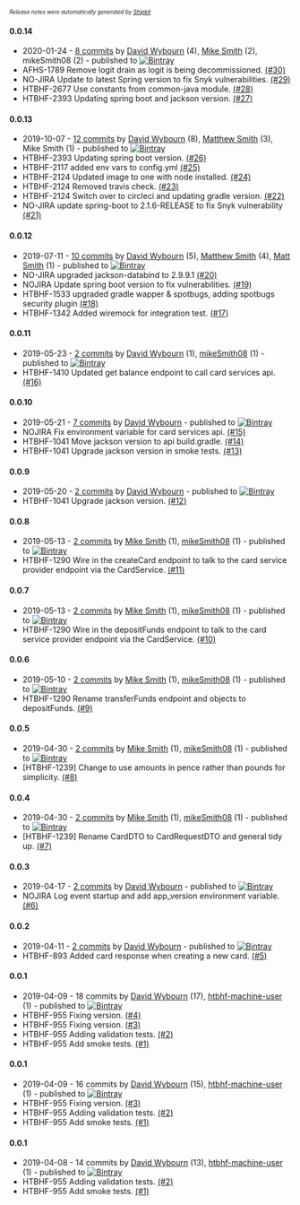 <sup><sup>*Release notes were automatically generated by [Shipkit](http://shipkit.org/)*</sup></sup>

#### 0.0.14
 - 2020-01-24 - [8 commits](https://github.com/DepartmentOfHealth-htbhf/htbhf-card-services-api/compare/v0.0.13...v0.0.14) by [David Wybourn](https://github.com/dwybourn) (4), [Mike Smith](https://github.com/mikeSmith08) (2), mikeSmith08 (2) - published to [![Bintray](https://img.shields.io/badge/Bintray-0.0.14-green.svg)](https://bintray.com/departmentofhealth-htbhf/maven/htbhf-card-services-api/0.0.14)
 - AFHS-1789 Remove logit drain as logit is being decommissioned. [(#30)](https://github.com/DepartmentOfHealth-htbhf/htbhf-card-services-api/pull/30)
 - NO-JIRA Update to latest Spring version to fix Snyk vulnerabilities. [(#29)](https://github.com/DepartmentOfHealth-htbhf/htbhf-card-services-api/pull/29)
 - HTBHF-2677 Use constants from common-java module. [(#28)](https://github.com/DepartmentOfHealth-htbhf/htbhf-card-services-api/pull/28)
 - HTBHF-2393 Updating spring boot and jackson version. [(#27)](https://github.com/DepartmentOfHealth-htbhf/htbhf-card-services-api/pull/27)

#### 0.0.13
 - 2019-10-07 - [12 commits](https://github.com/DepartmentOfHealth-htbhf/htbhf-card-services-api/compare/v0.0.12...v0.0.13) by [David Wybourn](https://github.com/dwybourn) (8), [Matthew Smith](https://github.com/YetAnotherMatt) (3), Mike Smith (1) - published to [![Bintray](https://img.shields.io/badge/Bintray-0.0.13-green.svg)](https://bintray.com/departmentofhealth-htbhf/maven/htbhf-card-services-api/0.0.13)
 - HTBHF-2393 Updating spring boot version. [(#26)](https://github.com/DepartmentOfHealth-htbhf/htbhf-card-services-api/pull/26)
 - HTBHF-2117 added env vars to config.yml [(#25)](https://github.com/DepartmentOfHealth-htbhf/htbhf-card-services-api/pull/25)
 - HTBHF-2124 Updated image to one with node installed. [(#24)](https://github.com/DepartmentOfHealth-htbhf/htbhf-card-services-api/pull/24)
 - HTBHF-2124 Removed travis check. [(#23)](https://github.com/DepartmentOfHealth-htbhf/htbhf-card-services-api/pull/23)
 - HTBHF-2124 Switch over to circleci and updating gradle version. [(#22)](https://github.com/DepartmentOfHealth-htbhf/htbhf-card-services-api/pull/22)
 - NO-JIRA update spring-boot to 2.1.6-RELEASE to fix Snyk vulnerability [(#21)](https://github.com/DepartmentOfHealth-htbhf/htbhf-card-services-api/pull/21)

#### 0.0.12
 - 2019-07-11 - [10 commits](https://github.com/DepartmentOfHealth-htbhf/htbhf-card-services-api/compare/v0.0.11...v0.0.12) by [David Wybourn](https://github.com/dwybourn) (5), [Matthew Smith](https://github.com/YetAnotherMatt) (4), [Matt Smith](https://github.com/YetAnotherMatt) (1) - published to [![Bintray](https://img.shields.io/badge/Bintray-0.0.12-green.svg)](https://bintray.com/departmentofhealth-htbhf/maven/htbhf-card-services-api/0.0.12)
 - NO-JIRA upgraded jackson-databind to 2.9.9.1 [(#20)](https://github.com/DepartmentOfHealth-htbhf/htbhf-card-services-api/pull/20)
 - NOJIRA Update spring boot version to fix vulnerabilities. [(#19)](https://github.com/DepartmentOfHealth-htbhf/htbhf-card-services-api/pull/19)
 - HTBHF-1533 upgraded gradle wapper & spotbugs, adding spotbugs security plugin [(#18)](https://github.com/DepartmentOfHealth-htbhf/htbhf-card-services-api/pull/18)
 - HTBHF-1342 Added wiremock for integration test. [(#17)](https://github.com/DepartmentOfHealth-htbhf/htbhf-card-services-api/pull/17)

#### 0.0.11
 - 2019-05-23 - [2 commits](https://github.com/DepartmentOfHealth-htbhf/htbhf-card-services-api/compare/v0.0.10...v0.0.11) by [David Wybourn](https://github.com/dwybourn) (1), [mikeSmith08](https://github.com/mikeSmith08) (1) - published to [![Bintray](https://img.shields.io/badge/Bintray-0.0.11-green.svg)](https://bintray.com/departmentofhealth-htbhf/maven/htbhf-card-services-api/0.0.11)
 - HTBHF-1410 Updated get balance endpoint to call card services api. [(#16)](https://github.com/DepartmentOfHealth-htbhf/htbhf-card-services-api/pull/16)

#### 0.0.10
 - 2019-05-21 - [7 commits](https://github.com/DepartmentOfHealth-htbhf/htbhf-card-services-api/compare/v0.0.9...v0.0.10) by [David Wybourn](https://github.com/dwybourn) - published to [![Bintray](https://img.shields.io/badge/Bintray-0.0.10-green.svg)](https://bintray.com/departmentofhealth-htbhf/maven/htbhf-card-services-api/0.0.10)
 - NOJIRA Fix environment variable for card services api. [(#15)](https://github.com/DepartmentOfHealth-htbhf/htbhf-card-services-api/pull/15)
 - HTBHF-1041 Move jackson version to api build.gradle. [(#14)](https://github.com/DepartmentOfHealth-htbhf/htbhf-card-services-api/pull/14)
 - HTBHF-1041 Upgrade jackson version in smoke tests. [(#13)](https://github.com/DepartmentOfHealth-htbhf/htbhf-card-services-api/pull/13)

#### 0.0.9
 - 2019-05-20 - [2 commits](https://github.com/DepartmentOfHealth-htbhf/htbhf-card-services-api/compare/v0.0.8...v0.0.9) by [David Wybourn](https://github.com/dwybourn) - published to [![Bintray](https://img.shields.io/badge/Bintray-0.0.9-green.svg)](https://bintray.com/departmentofhealth-htbhf/maven/htbhf-card-services-api/0.0.9)
 - HTBHF-1041 Upgrade jackson version. [(#12)](https://github.com/DepartmentOfHealth-htbhf/htbhf-card-services-api/pull/12)

#### 0.0.8
 - 2019-05-13 - [2 commits](https://github.com/DepartmentOfHealth-htbhf/htbhf-card-services-api/compare/v0.0.7...v0.0.8) by [Mike Smith](https://github.com/mikeSmith08) (1), [mikeSmith08](https://github.com/mikeSmith08) (1) - published to [![Bintray](https://img.shields.io/badge/Bintray-0.0.8-green.svg)](https://bintray.com/departmentofhealth-htbhf/maven/htbhf-card-services-api/0.0.8)
 - HTBHF-1290 Wire in the createCard endpoint to talk to the card service provider endpoint via the CardService. [(#11)](https://github.com/DepartmentOfHealth-htbhf/htbhf-card-services-api/pull/11)

#### 0.0.7
 - 2019-05-13 - [2 commits](https://github.com/DepartmentOfHealth-htbhf/htbhf-card-services-api/compare/v0.0.6...v0.0.7) by [Mike Smith](https://github.com/mikeSmith08) (1), [mikeSmith08](https://github.com/mikeSmith08) (1) - published to [![Bintray](https://img.shields.io/badge/Bintray-0.0.7-green.svg)](https://bintray.com/departmentofhealth-htbhf/maven/htbhf-card-services-api/0.0.7)
 - HTBHF-1290 Wire in the depositFunds endpoint to talk to the card service provider endpoint via the CardService. [(#10)](https://github.com/DepartmentOfHealth-htbhf/htbhf-card-services-api/pull/10)

#### 0.0.6
 - 2019-05-10 - [2 commits](https://github.com/DepartmentOfHealth-htbhf/htbhf-card-services-api/compare/v0.0.5...v0.0.6) by [Mike Smith](https://github.com/mikeSmith08) (1), [mikeSmith08](https://github.com/mikeSmith08) (1) - published to [![Bintray](https://img.shields.io/badge/Bintray-0.0.6-green.svg)](https://bintray.com/departmentofhealth-htbhf/maven/htbhf-card-services-api/0.0.6)
 - HTBHF-1290 Rename transferFunds endpoint and objects to depositFunds. [(#9)](https://github.com/DepartmentOfHealth-htbhf/htbhf-card-services-api/pull/9)

#### 0.0.5
 - 2019-04-30 - [2 commits](https://github.com/DepartmentOfHealth-htbhf/htbhf-card-services-api/compare/v0.0.4...v0.0.5) by [Mike Smith](https://github.com/mikeSmith08) (1), [mikeSmith08](https://github.com/mikeSmith08) (1) - published to [![Bintray](https://img.shields.io/badge/Bintray-0.0.5-green.svg)](https://bintray.com/departmentofhealth-htbhf/maven/htbhf-card-services-api/0.0.5)
 - [HTBHF-1239] Change to use amounts in pence rather than pounds for simplicity. [(#8)](https://github.com/DepartmentOfHealth-htbhf/htbhf-card-services-api/pull/8)

#### 0.0.4
 - 2019-04-30 - [2 commits](https://github.com/DepartmentOfHealth-htbhf/htbhf-card-services-api/compare/v0.0.3...v0.0.4) by [Mike Smith](https://github.com/mikeSmith08) (1), [mikeSmith08](https://github.com/mikeSmith08) (1) - published to [![Bintray](https://img.shields.io/badge/Bintray-0.0.4-green.svg)](https://bintray.com/departmentofhealth-htbhf/maven/htbhf-card-services-api/0.0.4)
 - [HTBHF-1239] Rename CardDTO to CardRequestDTO and general tidy up. [(#7)](https://github.com/DepartmentOfHealth-htbhf/htbhf-card-services-api/pull/7)

#### 0.0.3
 - 2019-04-17 - [2 commits](https://github.com/DepartmentOfHealth-htbhf/htbhf-card-services-api/compare/v0.0.2...v0.0.3) by [David Wybourn](https://github.com/dwybourn) - published to [![Bintray](https://img.shields.io/badge/Bintray-0.0.3-green.svg)](https://bintray.com/departmentofhealth-htbhf/maven/htbhf-card-services-api/0.0.3)
 - NOJIRA Log event startup and add app_version environment variable. [(#6)](https://github.com/DepartmentOfHealth-htbhf/htbhf-card-services-api/pull/6)

#### 0.0.2
 - 2019-04-11 - [2 commits](https://github.com/DepartmentOfHealth-htbhf/htbhf-card-services-api/compare/v0.0.1...v0.0.2) by [David Wybourn](https://github.com/dwybourn) - published to [![Bintray](https://img.shields.io/badge/Bintray-0.0.2-green.svg)](https://bintray.com/departmentofhealth-htbhf/maven/htbhf-card-services-api/0.0.2)
 - HTBHF-893 Added card response when creating a new card. [(#5)](https://github.com/DepartmentOfHealth-htbhf/htbhf-card-services-api/pull/5)

#### 0.0.1
 - 2019-04-09 - 18 commits by [David Wybourn](https://github.com/dwybourn) (17), [htbhf-machine-user](https://github.com/htbhf-machine-user) (1) - published to [![Bintray](https://img.shields.io/badge/Bintray-0.0.1-green.svg)](https://bintray.com/departmentofhealth-htbhf/maven/htbhf-card-services-api/0.0.1)
 - HTBHF-955 Fixing version. [(#4)](https://github.com/DepartmentOfHealth-htbhf/htbhf-card-services-api/pull/4)
 - HTBHF-955 Fixing version. [(#3)](https://github.com/DepartmentOfHealth-htbhf/htbhf-card-services-api/pull/3)
 - HTBHF-955 Adding validation tests. [(#2)](https://github.com/DepartmentOfHealth-htbhf/htbhf-card-services-api/pull/2)
 - HTBHF-955 Add smoke tests. [(#1)](https://github.com/DepartmentOfHealth-htbhf/htbhf-card-services-api/pull/1)

#### 0.0.1
 - 2019-04-09 - 16 commits by [David Wybourn](https://github.com/dwybourn) (15), [htbhf-machine-user](https://github.com/htbhf-machine-user) (1) - published to [![Bintray](https://img.shields.io/badge/Bintray-0.0.1-green.svg)](https://bintray.com/departmentofhealth-htbhf/maven/htbhf-card-services-api/0.0.1)
 - HTBHF-955 Fixing version. [(#3)](https://github.com/DepartmentOfHealth-htbhf/htbhf-card-services-api/pull/3)
 - HTBHF-955 Adding validation tests. [(#2)](https://github.com/DepartmentOfHealth-htbhf/htbhf-card-services-api/pull/2)
 - HTBHF-955 Add smoke tests. [(#1)](https://github.com/DepartmentOfHealth-htbhf/htbhf-card-services-api/pull/1)

#### 0.0.1
 - 2019-04-08 - 14 commits by [David Wybourn](https://github.com/dwybourn) (13), [htbhf-machine-user](https://github.com/htbhf-machine-user) (1) - published to [![Bintray](https://img.shields.io/badge/Bintray-0.0.1-green.svg)](https://bintray.com/departmentofhealth-htbhf/maven/htbhf-card-services-api/0.0.1)
 - HTBHF-955 Adding validation tests. [(#2)](https://github.com/DepartmentOfHealth-htbhf/htbhf-card-services-api/pull/2)
 - HTBHF-955 Add smoke tests. [(#1)](https://github.com/DepartmentOfHealth-htbhf/htbhf-card-services-api/pull/1)

